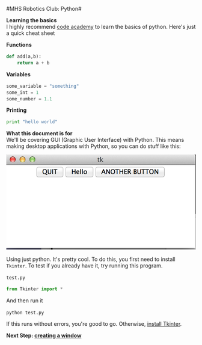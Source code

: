#MHS Robotics Club: Python#

**Learning the basics**<br/>
I highly recommend [code academy](http://www.codecademy.com/en/tracks/python) to learn the basics of python. Here's just a quick cheat sheet

**Functions**<br/>
```python
def add(a,b):
    return a + b
```

**Variables**<br/>
```python
some_variable = "something"
some_int = 1
some_number = 1.1
```

**Printing**<br/>
```python
print "hello world"
```

**What this document is for**<br/>
We'll be covering GUI (Graphic User Interface) with Python. This means making desktop applications with Python, so you can do stuff like this:

<img src="basics_1.png">

Using just python. It's pretty cool. To do this, you first need to install `Tkinter`. To test if you already  have it, try running this program.

`test.py`
```python
from Tkinter import *
```
 And then run it

`python test.py`

If this runs without errors, you're good to go. Otherwise, [install Tkinter](http://tkinter.unpythonic.net/wiki/How_to_install_Tkinter).

**Next Step: [creating a window](window.md)**
